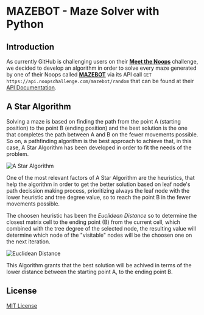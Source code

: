 # MAZEBOT - Maze Solver with Python

## Introduction

As currently GitHub is challenging users on their **[Meet the Noops](https://github.com/noops-challenge)** challenge, we decided to develop an algorithm in order to solve every maze generated by one of their Noops called **[MAZEBOT](https://github.com/noops-challenge/mazebot)** via its API call `GET https://api.noopschallenge.com/mazebot/random` that can be found at their [API Documentation](https://github.com/noops-challenge/mazebot/blob/master/API.md).

## A Star Algorithm

Solving a maze is based on finding the path from the point A (starting position) to the point B (ending position) and the best solution is the one that completes the path between A and B on the fewer movements possible. So on, a pathfinding algorithm is the best approach to achieve that, in this case, A Star Algorithm has been developed in order to fit the needs of the problem.

![A Star Algorithm](https://www.101computing.net/wp/wp-content/uploads/A-Star-Search-Algorithm.png)

One of the most relevant factors of A Star Algorithm are the heuristics, that help the algorithm in order to get the better solution based on leaf node's path decission making process, prioritizing always the leaf node with the lower heuristic and tree degree value, so to reach the point B in the fewer movements possible.

The choosen heuristic has been the *Euclidean Distance* so to determine the closest matrix cell to the ending point (B) from the current cell, which combined with the tree degree of the selected node, the resulting value will determine which node of the "visitable" nodes will be the choosen one on the next iteration.

![Euclidean Distance](https://images.slideplayer.com/24/7529915/slides/slide_2.jpg)

This Algorithm grants that the best solution will be achived in terms of the lower distance between the starting point A, to the ending point B.

## License

[MIT License](https://github.com/alvarob96/mazebot_solver/blob/master/LICENSE)
